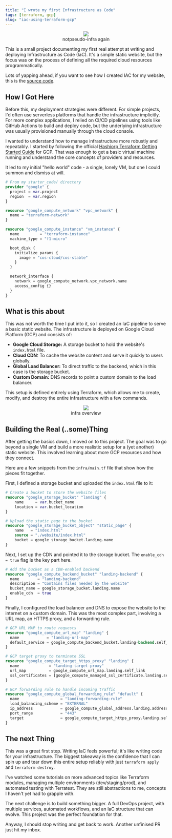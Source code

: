 ```yaml
---
title: "I wrote my first Infrastructure as Code"
tags: [terraform, gcp]
slug: "iac-using-terraform-gcp"
---
```


<figure style="text-align: center;">
  <img src="https://pub-91e1a485198740aabff1705e89606dc3.r2.dev/tf-gcp-infra/something-you-play0with.jpeg" style="max-width: 100%; height: auto;" />
  <figcaption>notpseudo-infra again</figcaption>
</figure>

This is a small project documenting my first real attempt at writing and deploying Infrastructure as Code (IaC). It's a simple static website, but the focus was on the process of defining all the required cloud resources programmatically.

Lots of yapping ahead, if you want to see how I created IAC for my website, this is the [source code](https://github.com/solarpunkin/100xiac.git).

## How I Got Here

Before this, my deployment strategies were different. For simple projects, I'd often use serverless platforms that handle the infrastructure implicitly. For more complex applications, I relied on CI/CD pipelines using tools like GitHub Actions to build and deploy code, but the underlying infrastructure was usually provisioned manually through the cloud console.

I wanted to understand how to manage infrastructure more robustly and repeatably. I started by following the official [Hashiorp Terraform Getting Started Guide](https://developer.hashicorp.com/terraform/tutorials/gcp-get-started) for GCP. That was enough to get a basic virtual machine running and understand the core concepts of providers and resources.

It led to my initial "hello world" code - a single, lonely VM, but one I could summon and dismiss at will.

```terraform
# From my starter_code/ directory
provider "google" {
  project = var.project
  region  = var.region
}

resource "google_compute_network" "vpc_network" {
  name = "terraform-network"
}

resource "google_compute_instance" "vm_instance" {
  name         = "terraform-instance"
  machine_type = "f1-micro"

  boot_disk {
    initialize_params {
      image = "cos-cloud/cos-stable"
    }
  }

  network_interface {
    network = google_compute_network.vpc_network.name
    access_config {}
  }
}
```

## What is this about

This was not worth the time I put into it, so I created an IaC pipeline to serve a basic static website. The infrastructure is deployed on Google Cloud Platform (GCP) and consists of:

*   **Google Cloud Storage:** A storage bucket to hold the website's `index.html` file.
*   **Cloud CDN:** To cache the website content and serve it quickly to users globally.
*   **Global Load Balancer:** To direct traffic to the backend, which in this case is the storage bucket.
*   **Custom Domain:** DNS records to point a custom domain to the load balancer.

This setup is defined entirely using Terraform, which allows me to create, modify, and destroy the entire infrastructure with a few commands.

<figure style="text-align: center;">
  <img src="https://pub-91e1a485198740aabff1705e89606dc3.r2.dev/tf-gcp-infra/tf-gcp-iac.jpeg" style="max-width: 100%; height: auto;" />
  <figcaption>infra overview</figcaption>
</figure>


## Building the Real (..some)Thing

After getting the basics down, I moved on to this project. The goal was to go beyond a single VM and build a more realistic setup for a (yet another) static website. This involved learning about more GCP resources and how they connect.

Here are a few snippets from the `infra/main.tf` file that show how the pieces fit together.

First, I defined a storage bucket and uploaded the `index.html` file to it:

```terraform
# Create a bucket to store the website files
resource "google_storage_bucket" "landing" {
    name     = var.bucket_name
    location = var.bucket_location
}

# Upload the static page to the bucket
resource "google_storage_bucket_object" "static_page" {
    name   = "index.html"
    source = "./website/index.html"
    bucket = google_storage_bucket.landing.name
}
```

Next, I set up the CDN and pointed it to the storage bucket. The `enable_cdn = true` flag is the key part here.

```terraform
# Add the bucket as a CDN-enabled backend
resource "google_compute_backend_bucket" "landing-backend" {
  name        = "landing-backend"
  description = "Contains files needed by the website"
  bucket_name = google_storage_bucket.landing.name
  enable_cdn  = true
}
```

Finally, I configured the load balancer and DNS to expose the website to the internet on a custom domain. This was the most complex part, involving a URL map, an HTTPS proxy, and a forwarding rule.

```terraform
# GCP URL MAP to route requests
resource "google_compute_url_map" "landing" {
  name            = "landing-url-map"
  default_service = google_compute_backend_bucket.landing-backend.self_link
}

# GCP target proxy to terminate SSL
resource "google_compute_target_https_proxy" "landing" {
  name             = "landing-target-proxy"
  url_map          = google_compute_url_map.landing.self_link
  ssl_certificates = [google_compute_managed_ssl_certificate.landing.self_link]
}

# GCP forwarding rule to handle incoming traffic
resource "google_compute_global_forwarding_rule" "default" {
  name                  = "landing-forwarding-rule"
  load_balancing_scheme = "EXTERNAL"
  ip_address            = google_compute_global_address.landing.address
  port_range            = "443"
  target                = google_compute_target_https_proxy.landing.self_link
}
```

## The next Thing

This was a great first step. Writing IaC feels powerful; it's like writing code for your infrastructure. The biggest takeaway is the confidence that I can spin up and tear down this entire setup reliably with just `terraform apply` and `terraform destroy`.

I've watched some tutorials on more advanced topics like Terraform modules, managing multiple environments (dev/staging/prod), and automated testing with Terratest. They are still abstractions to me, concepts I haven't yet had to grapple with.

The next challenge is to build something bigger. A full DevOps project, with multiple services, automated workflows, and an IaC structure that can evolve. This project was the perfect foundation for that.

Anyway, I should stop writing and get back to work. Another unfinised PR just hit my inbox.